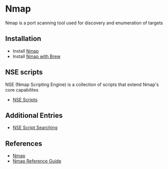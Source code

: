 # Nmap

Nmap is a port scanning tool used for discovery and enumeration of targets

## Installation
* Install [Nmap](https://nmap.org/download.html)
* Install [Nmap with Brew](https://formulae.brew.sh/formula/nmap)

## NSE scripts

NSE (Nmap Scripting Engine) is a collection of scripts that extend Nmap's core capabilites
* [NSE Scripts](https://nmap.org/nsedoc/scripts/)

## Additional Entries
* [NSE Script Searching](https://github.com/sneakerhax/Arsenal/blob/main/Tools/Nmap/nse_script_searching.md)

## References
* [Nmap](https://nmap.org/) 
* [Nmap Reference Guide](https://nmap.org/book/man.html)


